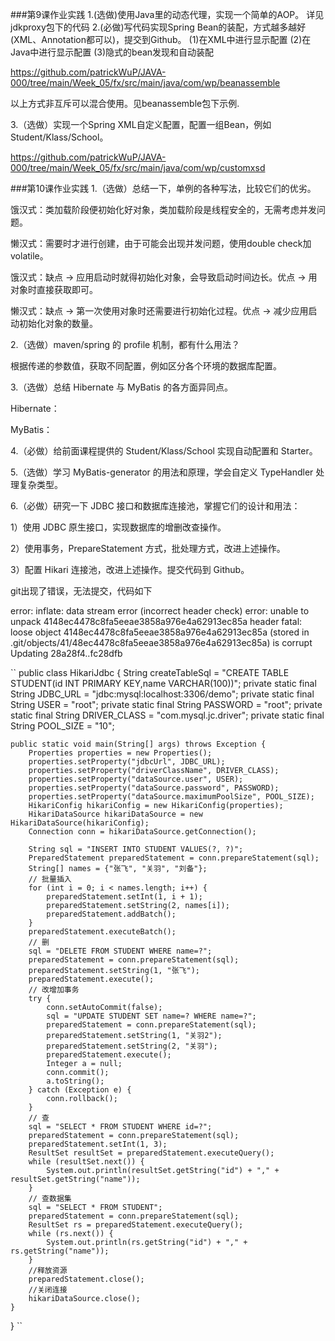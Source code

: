 ###第9课作业实践
1.(选做)使用Java里的动态代理，实现一个简单的AOP。
详见jdkproxy包下的代码
2.(必做)写代码实现Spring Bean的装配，方式越多越好(XML、Annotation都可以)，提交到Github。
(1)在XML中进行显示配置
(2)在Java中进行显示配置
(3)隐式的bean发现和自动装配

https://github.com/patrickWuP/JAVA-000/tree/main/Week_05/fx/src/main/java/com/wp/beanassemble

以上方式非互斥可以混合使用。见beanassemble包下示例.

3.（选做）实现一个Spring XML自定义配置，配置一组Bean，例如Student/Klass/School。

https://github.com/patrickWuP/JAVA-000/tree/main/Week_05/fx/src/main/java/com/wp/customxsd

###第10课作业实践
1.（选做）总结一下，单例的各种写法，比较它们的优劣。

饿汉式：类加载阶段便初始化好对象，类加载阶段是线程安全的，无需考虑并发问题。

懒汉式：需要时才进行创建，由于可能会出现并发问题，使用double check加volatile。

饿汉式：缺点 -> 应用启动时就得初始化对象，会导致启动时间边长。优点 -> 用对象时直接获取即可。

懒汉式：缺点 -> 第一次使用对象时还需要进行初始化过程。优点 -> 减少应用启动初始化对象的数量。

2.（选做）maven/spring 的 profile 机制，都有什么用法？

根据传递的参数值，获取不同配置，例如区分各个环境的数据库配置。

3.（选做）总结 Hibernate 与 MyBatis 的各方面异同点。

Hibernate：

MyBatis：

4.（必做）给前面课程提供的 Student/Klass/School 实现自动配置和 Starter。



5.（选做）学习 MyBatis-generator 的用法和原理，学会自定义 TypeHandler 处理复杂类型。

6.（必做）研究一下 JDBC 接口和数据库连接池，掌握它们的设计和用法：

1）使用 JDBC 原生接口，实现数据库的增删改查操作。

2）使用事务，PrepareStatement 方式，批处理方式，改进上述操作。

3）配置 Hikari 连接池，改进上述操作。提交代码到 Github。

git出现了错误，无法提交，代码如下

error: inflate: data stream error (incorrect header check)
error: unable to unpack 4148ec4478c8fa5eeae3858a976e4a62913ec85a header
fatal: loose object 4148ec4478c8fa5eeae3858a976e4a62913ec85a (stored in .git/objects/41/48ec4478c8fa5eeae3858a976e4a62913ec85a) is corrupt
Updating 28a28f4..fc28dfb

``
public class HikariJdbc {
    String createTableSql = "CREATE TABLE STUDENT(id INT PRIMARY KEY,name VARCHAR(100))";
    private static final String JDBC_URL = "jdbc:mysql:localhost:3306/demo";
    private static final String USER = "root";
    private static final String PASSWORD = "root";
    private static final String DRIVER_CLASS = "com.mysql.jc.driver";
    private static final String POOL_SIZE = "10";

    public static void main(String[] args) throws Exception {
        Properties properties = new Properties();
        properties.setProperty("jdbcUrl", JDBC_URL);
        properties.setProperty("driverClassName", DRIVER_CLASS);
        properties.setProperty("dataSource.user", USER);
        properties.setProperty("dataSource.password", PASSWORD);
        properties.setProperty("dataSource.maximumPoolSize", POOL_SIZE);
        HikariConfig hikariConfig = new HikariConfig(properties);
        HikariDataSource hikariDataSource = new HikariDataSource(hikariConfig);
        Connection conn = hikariDataSource.getConnection();

        String sql = "INSERT INTO STUDENT VALUES(?, ?)";
        PreparedStatement preparedStatement = conn.prepareStatement(sql);
        String[] names = {"张飞", "关羽", "刘备"};
        // 批量插入
        for (int i = 0; i < names.length; i++) {
            preparedStatement.setInt(1, i + 1);
            preparedStatement.setString(2, names[i]);
            preparedStatement.addBatch();
        }
        preparedStatement.executeBatch();
        // 删
        sql = "DELETE FROM STUDENT WHERE name=?";
        preparedStatement = conn.prepareStatement(sql);
        preparedStatement.setString(1, "张飞");
        preparedStatement.execute();
        // 改增加事务
        try {
            conn.setAutoCommit(false);
            sql = "UPDATE STUDENT SET name=? WHERE name=?";
            preparedStatement = conn.prepareStatement(sql);
            preparedStatement.setString(1, "关羽2");
            preparedStatement.setString(2, "关羽");
            preparedStatement.execute();
            Integer a = null;
            conn.commit();
            a.toString();
        } catch (Exception e) {
            conn.rollback();
        }
        // 查
        sql = "SELECT * FROM STUDENT WHERE id=?";
        preparedStatement = conn.prepareStatement(sql);
        preparedStatement.setInt(1, 3);
        ResultSet resultSet = preparedStatement.executeQuery();
        while (resultSet.next()) {
            System.out.println(resultSet.getString("id") + "," + resultSet.getString("name"));
        }
        // 查数据集
        sql = "SELECT * FROM STUDENT";
        preparedStatement = conn.prepareStatement(sql);
        ResultSet rs = preparedStatement.executeQuery();
        while (rs.next()) {
            System.out.println(rs.getString("id") + "," + rs.getString("name"));
        }
        //释放资源
        preparedStatement.close();
        //关闭连接
        hikariDataSource.close();
    }
}
``


